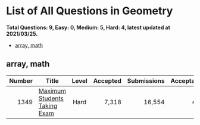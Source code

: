 # List of All Questions in Geometry

**Total Questions: 9, Easy: 0, Medium: 5, Hard: 4, latest updated at 2021/03/25.**

- [array, math](#array-math)

## array, math

|Number|                                          Title                                           |Level|Accepted|Submissions|Acceptance|
|-----:|------------------------------------------------------------------------------------------|:---:|-------:|----------:|---------:|
|  1349|[Maximum Students Taking Exam](https://leetcode.com/problems/maximum-students-taking-exam)|Hard |   7,318|     16,554|       44%|


